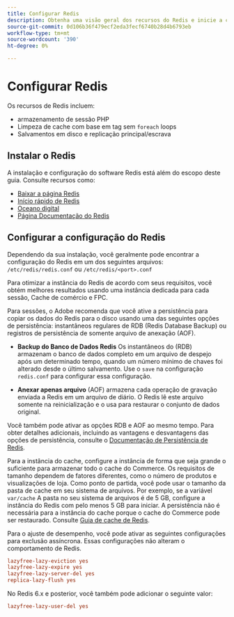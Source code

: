 ```yaml
---
title: Configurar Redis
description: Obtenha uma visão geral dos recursos do Redis e inicie a configuração do Redis.
source-git-commit: 0d106b36f479ecf2eda3fecf6740b28d4b6793eb
workflow-type: tm+mt
source-wordcount: '390'
ht-degree: 0%

---
```


# Configurar Redis

Os recursos de Redis incluem:

- armazenamento de sessão PHP
- Limpeza de cache com base em tag sem `foreach` loops
- Salvamentos em disco e replicação principal/escrava

## Instalar o Redis

A instalação e configuração do software Redis está além do escopo deste guia. Consulte recursos como:

- [Baixar a página Redis](https://redis.io/download)
- [Início rápido de Redis](https://redis.io/docs/getting-started/)
- [Oceano digital](https://www.digitalocean.com/community/tutorials/how-to-install-and-use-redis)
- [Página Documentação do Redis](https://redis.io/docs)

## Configurar a configuração do Redis

Dependendo da sua instalação, você geralmente pode encontrar a configuração do Redis em um dos seguintes arquivos: `/etc/redis/redis.conf` ou `/etc/redis/<port>.conf`

Para otimizar a instância do Redis de acordo com seus requisitos, você obtém melhores resultados usando uma instância dedicada para cada sessão, Cache de comércio e FPC.

Para sessões, o Adobe recomenda que você ative a persistência para copiar os dados do Redis para o disco usando uma das seguintes opções de persistência: instantâneos regulares de RDB (Redis Database Backup) ou registros de persistência de somente arquivo de anexação (AOF).

- **Backup do Banco de Dados Redis** Os instantâneos do (RDB) armazenam o banco de dados completo em um arquivo de despejo após um determinado tempo, quando um número mínimo de chaves foi alterado desde o último salvamento. Use o `save` na configuração `redis.conf` para configurar essa configuração.

- **Anexar apenas arquivo** (AOF) armazena cada operação de gravação enviada a Redis em um arquivo de diário. O Redis lê este arquivo somente na reinicialização e o usa para restaurar o conjunto de dados original.

Você também pode ativar as opções RDB e AOF ao mesmo tempo. Para obter detalhes adicionais, incluindo as vantagens e desvantagens das opções de persistência, consulte o [Documentação de Persistência de Redis](https://redis.io/topics/persistence).

Para a instância do cache, configure a instância de forma que seja grande o suficiente para armazenar todo o cache do Commerce. Os requisitos de tamanho dependem de fatores diferentes, como o número de produtos e visualizações de loja. Como ponto de partida, você pode usar o tamanho da pasta de cache em seu sistema de arquivos. Por exemplo, se a variável `var/cache` A pasta no seu sistema de arquivos é de 5 GB, configure a instância do Redis com pelo menos 5 GB para iniciar. A persistência não é necessária para a instância do cache porque o cache do Commerce pode ser restaurado. Consulte [Guia de cache de Redis](https://redis.io/docs/manual/eviction/).

Para o ajuste de desempenho, você pode ativar as seguintes configurações para exclusão assíncrona. Essas configurações não alteram o comportamento de Redis.

```ini
lazyfree-lazy-eviction yes
lazyfree-lazy-expire yes
lazyfree-lazy-server-del yes
replica-lazy-flush yes
```

No Redis 6.x e posterior, você também pode adicionar o seguinte valor:

```ini
lazyfree-lazy-user-del yes
```

